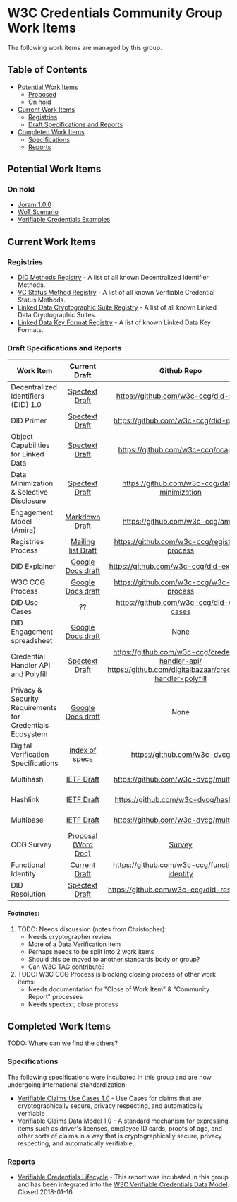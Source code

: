# W3C Credentials Community Group Work Items

The following work items are managed by this group.

## Table of Contents

- [Potential Work Items](#potential-work-items)
  + [Proposed](#proposed)
  + [On hold](#on-hold)
- [Current Work Items](#current-work-items)
  + [Registries](#registries)
  + [Draft Specifications and Reports](#draft-specifications-and-reports)
- [Completed Work Items](#completed-work-items)
  + [Specifications](#specifications)
  + [Reports](#reports)

## Potential Work Items

### On hold
- [Joram 1.0.0](http://bit.ly/joram100)
- [WoT Scenario](https://github.com/WebOfTrustInfo/rebooting-the-web-of-trust-fall2017/blob/master/topics-and-advance-readings/RWOT-User-Story.md)
- [Verifiable Credentials Examples](https://github.com/w3c-ccg/vc-examples)

## Current Work Items 

### Registries

- [DID Methods Registry](https://w3c-ccg.github.io/did-method-registry) - A list of all known Decentralized Identifier Methods.
- [VC Status Method Registry](https://w3c-ccg.github.io/vc-status-registry) - A list of all known Verifiable Credential Status Methods.
- [Linked Data Cryptographic Suite Registry](https://w3c-ccg.github.io/ld-cryptosuite-registry/) - A list of all known Linked Data Cryptographic Suites.
- [Linked Data Key Format Registry](https://htmlpreview.github.io/?https://github.com/w3c-ccg/did-spec/blob/4eafb19e5c66b9d54e31d88460b89bdc00a07d80/ld-keys.html) - A list of known Linked Data Key Formats.

### Draft Specifications and Reports

| Work Item | Current Draft | Github Repo  | Type | Status |  
| --------- |:-------------:|:-----:|-----:|-----:|
| Decentralized Identifiers (DID) 1.0 | [Spectext Draft](https://w3c-ccg.github.io/did-spec/) | https://github.com/w3c-ccg/did-spec | Community Specification | Published Draft | 
| DID Primer | [Spectext Draft](https://w3c-ccg.github.io/did-primer/) | https://github.com/w3c-ccg/did-primer | Community Note | Unreleased Draft |
| Object Capabilities for Linked Data | [Spectext Draft](https://w3c-ccg.github.io/ocap-ld/) | https://github.com/w3c-ccg/ocap-ld | Community Specification | Unreleased Draft |
| Data Minimization & Selective Disclosure | [Spectext Draft](https://w3c-ccg.github.io/data-minimization/) | https://github.com/w3c-ccg/data-minimization | Community Note | Unreleased Draft |
| Engagement Model (Amira) | [Markdown Draft](https://github.com/WebOfTrustInfo/rwot5-boston/blob/master/final-documents/amira.md) | https://github.com/w3c-ccg/amira | Community Note | Unreleased Draft |
| Registries Process | [Mailing list Draft](https://lists.w3.org/Archives/Public/public-credentials/2017Dec/0020.html) | https://github.com/w3c-ccg/registries-process | Community Specification | Unreleased Draft |
| DID Explainer | [Google Docs draft](https://docs.google.com/document/d/1JIWWs8YTWP83Hao5UXyrgpddYu9F0v8lGDUo0Usor10/edit) | https://github.com/w3c-ccg/did-explainer | Community Note | Unreleased Draft |
| W3C CCG Process | [Google Docs draft](https://docs.google.com/document/d/1vj811aUbs8GwZUNo-LIFBHafsz4rZTSnRtPv7RQaqNc/edit#) | https://github.com/w3c-ccg/w3c-ccg-process | Community Specification | Rough Draft |
| DID Use Cases | ?? | https://github.com/w3c-ccg/did-use-cases | Community Note | Unreleased Draft |
| DID Engagement spreadsheet | [Google Docs draft](https://docs.google.com/spreadsheets/d/1ZDHH1p4EBjxVqQJyO07gWOowhrsW2hrkRH2kgNzt0y0/edit#gid=1477995692) | None | Community Note | Rough Draft |
| Credential Handler API and Polyfill | [Spectext Draft](https://w3c-ccg.github.io/credential-handler-api/) | https://github.com/w3c-ccg/credential-handler-api/ https://github.com/digitalbazaar/credential-handler-polyfill | Community Specification | Unreleased Draft |
| Privacy & Security Requirements for Credentials Ecosystem | [Google Docs draft](https://goo.gl/ZeyJUS) | None | Community Note | Rough Draft |
| Digital Verification Specifications | [Index of specs](https://w3c-dvcg.github.io/) | https://github.com/w3c-dvcg | Community Specification | TODO | 
| Multihash | [IETF Draft](https://w3c-dvcg.github.io/multihash/index.xml) | https://github.com/w3c-dvcg/multihash | Community Specification | Unreleased Draft |
| Hashlink | [IETF Draft](https://w3c-dvcg.github.io/hashlink/) | https://github.com/w3c-dvcg/hashlink/ | Community Specification | Unreleased Draft |
| Multibase | [IETF Draft](https://w3c-dvcg.github.io/multibase/) | https://github.com/w3c-dvcg/multibase | Community Specification | Unreleased Draft |
| CCG Survey | [Proposal (Word Doc)](https://docs.google.com/document/u/1/d/1wVkLrS2TPHccN2AS8l9c5MgDYrMi_LT36ked8LvwCu0/edit?usp=drive_web&ouid=108422758870788690052) | [Survey](https://www.surveymonkey.com/r/Preview/?sm=SEwqEo2bx_2Ba534ZpEfYqE9GXlpRXB0nl_2FvrBz3ls5FZFqs25nqzQJ3KFJY1BOejN) | Community Note |
| Functional Identity | [Current Draft](https://github.com/WebOfTrustInfo/rwot6-santabarbara/blob/master/topics-and-advance-readings/functional-identity-primer.md) | https://github.com/w3c-ccg/functional-identity | Community Note |
| DID Resolution | [Spectext Draft](https://w3c-ccg.github.io/did-resolution/) | https://github.com/w3c-ccg/did-resolution | Community Specification | Unreleased Draft |


#### Footnotes:

1. TODO: Needs discussion (notes from Christopher):
    - Needs cryptographer review
    - More of a Data Verification item
    - Perhaps needs to be split into 2 work items
    - Should this be moved to another standards body or group?
    - Can W3C TAG contribute?
2. TODO: W3C CCG Process is blocking closing process of other work items:
   - Needs documentation for "Close of Work Item" & "Community Report" processes
   - Needs spectext, close process

## Completed Work Items 

TODO: Where can we find the others?

### Specifications

The following specifications were incubated in this group and are now undergoing international standardization:

- [Verifiable Claims Use Cases 1.0](https://w3c.github.io/vc-use-cases/) - Use Cases for claims that are cryptographically secure, privacy respecting, and automatically verifiable
- [Verifiable Claims Data Model 1.0](https://w3c.github.io/vc-data-model/) - A standard mechanism for expressing items such as driver's licenses, employee ID cards, proofs of age, and other sorts of claims in a way that is cryptographically secure, privacy respecting, and automatically verifiable.

### Reports

- [Verifiable Credentials Lifecycle](https://goo.gl/pBKL08) - This report was incubated in this group and has been integrated into the [W3C Verifiable Credentials Data Model](https://w3c.github.io/vc-data-model/). Closed 2018-01-16


